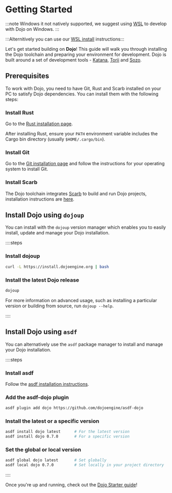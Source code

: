 # Getting Started

:::note Windows it not natively supported, we suggest using [WSL](https://learn.microsoft.com/en-us/windows/wsl/install) to develop with Dojo on Windows. :::

:::Alternitively you can use our [WSL install](getting-started/wsl.md) instructions:::

Let's get started building on **Dojo**! This guide will walk you through installing the Dojo toolchain and preparing your environment for development. Dojo is built around a set of development tools - [Katana](../../toolchain/katana/), [Torii](../../toolchain/torii/) and [Sozo](../../toolchain/sozo/).

## Prerequisites

To work with Dojo, you need to have Git, Rust and Scarb installed on your PC to satisfy Dojo dependencies. You can install them with the following steps:

### Install Rust

Go to the [Rust installation page](https://doc.rust-lang.org/book/ch01-01-installation.html#installing-rustup-on-linux-or-macos).

After installing Rust, ensure your `PATH` environment variable includes the Cargo bin directory (usually `$HOME/.cargo/bin`).

### Install Git

Go to the [Git installation page](https://git-scm.com/downloads) and follow the instructions for your operating system to install Git.

### Install Scarb

The Dojo toolchain integrates [Scarb](https://docs.swmansion.com/scarb/) to build and run Dojo projects, installation instructions are [here](https://docs.swmansion.com/scarb/download.html).

## Install Dojo using `dojoup`

You can install with the `dojoup` version manager which enables you to easily install, update and manage your Dojo installation.

::::steps

### Install dojoup

```sh
curl -L https://install.dojoengine.org | bash
```

### Install the latest Dojo release

```sh
dojoup
```

For more information on advanced usage, such as installing a particular version or building from source, run `dojoup --help`.

::::

## Install Dojo using `asdf`

You can alternatively use the `asdf` package manager to install and manage your Dojo installation.

::::steps

### Install asdf

Follow the [asdf installation instructions](https://asdf-vm.com/guide/getting-started.html).

### Add the asdf-dojo plugin

```sh
asdf plugin add dojo https://github.com/dojoengine/asdf-dojo
```

### Install the latest or a specific version

```sh
asdf install dojo latest      # For the latest version
asdf install dojo 0.7.0       # For a specific version
```

### Set the global or local version

```sh
asdf global dojo latest       # Set globally
asdf local dojo 0.7.0         # Set locally in your project directory
```

::::

Once you're up and running, check out the [Dojo Starter guide](../../tutorial/dojo-starter/)!
